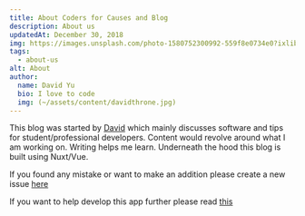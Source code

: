 ```yaml
---
title: About Coders for Causes and Blog
description: About us
updatedAt: December 30, 2018
img: https://images.unsplash.com/photo-1580752300992-559f8e0734e0?ixlib=rb-1.2.1&ixid=eyJhcHBfaWQiOjEyMDd9&auto=format&fit=crop&w=634&q=80
tags:
  - about-us
alt: About
author:
  name: David Yu
  bio: I love to code
  img: (~/assets/content/davidthrone.jpg)
---
```


This blog was started by [David](https://github.com/noobling) which mainly discusses software and tips for student/professional developers. Content would revolve around what I am working on. Writing helps me learn. Underneath the hood this blog is built using Nuxt/Vue.

If you found any mistake or want to make an addition please create a new issue [here](https://github.com/codersforcauses/blog-guides/issues)

If you want to help develop this app further please read [this](https://github.com/codersforcauses/blog-guides/blob/master/README.md)
